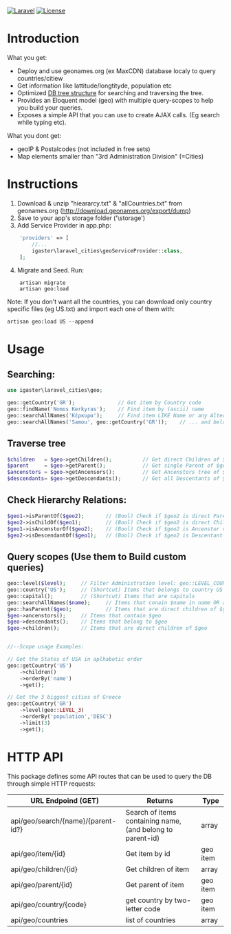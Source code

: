 [![Laravel](https://img.shields.io/badge/Laravel-5.x-orange.svg)](http://laravel.com)
[![License](http://img.shields.io/badge/license-MIT-brightgreen.svg)](https://tldrlegal.com/license/mit-license)

# Introduction

What you get:
- Deploy and use geonames.org (ex MaxCDN) database localy to query countries/citiew 
- Get information like lattitude/longtityde, population etc 
- Optimized [DB tree structure](https://en.wikipedia.org/wiki/Nested_set_model) for searching and traversing the tree.
- Provides an Eloquent model (geo) with multiple query-scopes to help you build your queries.
- Exposes a simple API that you can use to create AJAX calls. (Eg search while typing etc).

What you dont get:
- geoIP & Postalcodes (not included in free sets)
- Map elements smaller than "3rd Administration Division" (=Cities)

# Instructions
	
1. Download & unzip "hieararcy.txt" & "allCountries.txt" from geonames.org (http://download.geonames.org/export/dump)
2. Save to your app's storage folder ('\storage')
3. Add Service Provider in app.php:

```php
    'providers' => [
    	//...
        igaster\laravel_cities\geoServiceProvider::class,
	];
```

4. Migrate and Seed. Run:

```
	artisan migrate
	artisan geo:load
```

Note: If you don't want all the countries, you can download only country specific files (eg US.txt) and import each one of them with:

	artisan geo:load US --append

# Usage

## Searching:
```php
use igaster\laravel_cities\geo;

geo::getCountry('GR');				// Get item by Country code
geo::findName('Nomos Kerkyras');	// Find item by (ascii) name
geo::searchAllNames('Κέρκυρα');		// Find item LIKE Name or any Alternative name
geo::searchAllNames('Samou', geo::getCountry('GR'));	// ... and belongs to an item
```

## Traverse tree
```php
$children 	= $geo->getChildren();			// Get direct Children of $geo (Collection)
$parent 	= $geo->getParent();			// Get single Parent of $geo (Geo)
$ancenstors = $geo->getAncensors();			// Get Ancenstors tree of $geo from top->bottom (Collection)
$descendants= $geo->getDescendants();		// Get all Descentants of $geo alphabetic (Collection)
```


## Check Hierarchy Relations:
```php
$geo1->isParentOf($geo2);		// (Bool) Check if $geo2 is direct Parent of $geo1
$geo2->isChildOf($geo1);		// (Bool) Check if $geo2 is direct Child of $geo1
$geo1->isAncenstorOf($geo2);	// (Bool) Check if $geo2 is Ancenstor of $geo1
$geo2->isDescendantOf($geo1);	// (Bool) Check if $geo2 is Descentant of $geo1
```

## Query scopes (Use them to Build custom queries)
```php
geo::level($level);		// Filter Administration level: geo::LEVEL_COUNTRY, geo::LEVEL_CAPITAL, geo::LEVEL_1, geo::LEVEL_2, geo::LEVEL_3
geo::country('US');		// (Shortcut) Items that belongs to country US 
geo::capital();			// (Shortcut) Items that are capitals
geo::searchAllNames($name); 	// Items that conain $name in name OR alternames (Case InSensitive)
geo::hasParent($geo); 			// Items that are direct children of $geo
$geo->ancenstors();		// Items that contain $geo
$geo->descendants();	// Items that belong to $geo
$geo->children();		// Items that are direct children of $geo


//--Scope usage Examples:

// Get the States of USA in aplhabetic order
geo::getCountry('US')
	->children()
	->orderBy('name')
	->get();

// Get the 3 biggest cities of Greece
geo::getCountry('GR')
	->level(geo::LEVEL_3)
	->orderBy('population','DESC')
	->limit(3)
	->get();
```

# HTTP API

This package defines some API routes that can be used to query the DB through simple HTTP requests:

| URL Endpoind (GET)                | Returns                                                    | Type     |
|-----------------------------------|------------------------------------------------------------|----------|
|api/geo/search/{name}/{parent-id?} | Search of items containing name, (and belong to parent-id) | array    |
|api/geo/item/{id}                  | Get item by id                                             | geo item |
|api/geo/children/{id}              | Get children of item                                       | array    |
|api/geo/parent/{id}                | Get parent of item                                         | geo item |
|api/geo/country/{code}             | get country by two-letter code                             | geo item |
|api/geo/countries                  | list of countries                                          | array    |



